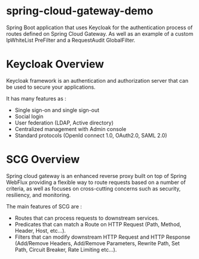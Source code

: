 # spring-cloud-gateway-demo

Spring Boot application that uses Keycloak for the authentication process of routes defined on Spring Cloud Gateway.
As well as an example of a custom IpWhiteList PreFilter and a RequestAudit GlobalFilter.

# Keycloak Overview

Keycloak framework is an authentication and authorization server that can be used to secure your applications.

It has many features as :
- Single sign-on and single sign-out
- Social login
- User federation (LDAP, Active directory)
- Centralized management with Admin console
- Standard protocols (OpenId connect 1.0, OAuth2.0, SAML 2.0)


# SCG Overview

Spring cloud gateway is an enhanced reverse proxy built on top of Spring WebFlux providing a flexible way to route requests based on a number of criteria, as well as focuses on cross-cutting concerns such as security, resiliency, and monitoring.

The main features of SCG are :
- Routes that can process requests to downstream services.
- Predicates that can match a Route on HTTP Request (Path, Method, Header, Host, etc…​).
- Filters that can modify downstream HTTP Request and HTTP Response (Add/Remove Headers, Add/Remove Parameters, Rewrite Path, Set Path, Circuit Breaker, Rate Limiting etc…​).



